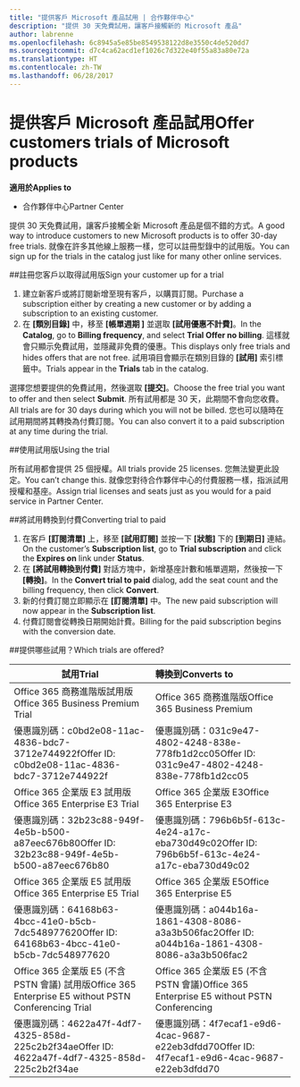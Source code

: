 ```yaml
---
title: "提供客戶 Microsoft 產品試用 | 合作夥伴中心"
description: "提供 30 天免費試用，讓客戶接觸新的 Microsoft 產品"
author: labrenne
ms.openlocfilehash: 6c8945a5e85be8549538122d8e3550c4de520dd7
ms.sourcegitcommit: d7c4ca62acd1ef1026c7d322e40f55a83a80e72a
ms.translationtype: HT
ms.contentlocale: zh-TW
ms.lasthandoff: 06/28/2017
---
```

# <a name="offer-customers-trials-of-microsoft-products"></a><span data-ttu-id="83894-103">提供客戶 Microsoft 產品試用</span><span class="sxs-lookup"><span data-stu-id="83894-103">Offer customers trials of Microsoft products</span></span>

**<span data-ttu-id="83894-104">適用於</span><span class="sxs-lookup"><span data-stu-id="83894-104">Applies to</span></span>**

-  <span data-ttu-id="83894-105">合作夥伴中心</span><span class="sxs-lookup"><span data-stu-id="83894-105">Partner Center</span></span>

<span data-ttu-id="83894-106">提供 30 天免費試用，讓客戶接觸全新 Microsoft 產品是個不錯的方式。</span><span class="sxs-lookup"><span data-stu-id="83894-106">A good way to introduce customers to new Microsoft products is to offer 30-day free trials.</span></span> <span data-ttu-id="83894-107">就像在許多其他線上服務一樣，您可以註冊型錄中的試用版。</span><span class="sxs-lookup"><span data-stu-id="83894-107">You can sign up for the trials in the catalog just like for many other online services.</span></span>  

##<a name="sign-your-customer-up-for-a-trial"></a><span data-ttu-id="83894-108">註冊您客戶以取得試用版</span><span class="sxs-lookup"><span data-stu-id="83894-108">Sign your customer up for a trial</span></span>

1.  <span data-ttu-id="83894-109">建立新客戶或將訂閱新增至現有客戶，以購買訂閱。</span><span class="sxs-lookup"><span data-stu-id="83894-109">Purchase a subscription either by creating a new customer or by adding a subscription to an existing customer.</span></span> 
2.  <span data-ttu-id="83894-110">在 **\[類別目錄\]** 中，移至 **\[帳單週期 \]** 並選取 **\[試用優惠不計費\]**。</span><span class="sxs-lookup"><span data-stu-id="83894-110">In the **Catalog**, go to **Billing frequency**, and select **Trial Offer no billing**.</span></span> <span data-ttu-id="83894-111">這樣就會只顯示免費試用，並隱藏非免費的優惠。</span><span class="sxs-lookup"><span data-stu-id="83894-111">This displays only free trials and hides offers that are not free.</span></span> <span data-ttu-id="83894-112">試用項目會顯示在類別目錄的 **\[試用\]** 索引標籤中。</span><span class="sxs-lookup"><span data-stu-id="83894-112">Trials appear in the **Trials** tab in the catalog.</span></span>

<span data-ttu-id="83894-113">選擇您想要提供的免費試用，然後選取 **\[提交\]**。</span><span class="sxs-lookup"><span data-stu-id="83894-113">Choose the free trial you want to offer and then select **Submit**.</span></span> <span data-ttu-id="83894-114">所有試用都是 30 天，此期間不會向您收費。</span><span class="sxs-lookup"><span data-stu-id="83894-114">All trials are for 30 days during which you will not be billed.</span></span> <span data-ttu-id="83894-115">您也可以隨時在試用期間將其轉換為付費訂閱。</span><span class="sxs-lookup"><span data-stu-id="83894-115">You can also convert it to a paid subscription at any time during the trial.</span></span>

##<a name="using-the-trial"></a><span data-ttu-id="83894-116">使用試用版</span><span class="sxs-lookup"><span data-stu-id="83894-116">Using the trial</span></span>

<span data-ttu-id="83894-117">所有試用都會提供 25 個授權。</span><span class="sxs-lookup"><span data-stu-id="83894-117">All trials provide 25 licenses.</span></span> <span data-ttu-id="83894-118">您無法變更此設定。</span><span class="sxs-lookup"><span data-stu-id="83894-118">You can’t change this.</span></span> <span data-ttu-id="83894-119">就像您對待合作夥伴中心的付費服務一樣，指派試用授權和基座。</span><span class="sxs-lookup"><span data-stu-id="83894-119">Assign trial licenses and seats just as you would for a paid service in Partner Center.</span></span> 

##<a name="converting-trial-to-paid"></a><span data-ttu-id="83894-120">將試用轉換到付費</span><span class="sxs-lookup"><span data-stu-id="83894-120">Converting trial to paid</span></span>

1.  <span data-ttu-id="83894-121">在客戶 **\[訂閱清單\]** 上，移至 **\[試用訂閱\]** 並按一下 **\[狀態\]** 下的 **[到期日]** 連結。</span><span class="sxs-lookup"><span data-stu-id="83894-121">On the customer’s **Subscription list**, go to **Trial subscription** and click the **Expires on** link under **Status**.</span></span>
2.  <span data-ttu-id="83894-122">在 **\[將試用轉換到付費\]** 對話方塊中，新增基座計數和帳單週期，然後按一下 **\[轉換\]**。</span><span class="sxs-lookup"><span data-stu-id="83894-122">In the **Convert trial to paid** dialog, add the seat count and the billing frequency, then click **Convert**.</span></span>
3.  <span data-ttu-id="83894-123">新的付費訂閱立即顯示在 **\[訂閱清單\]** 中。</span><span class="sxs-lookup"><span data-stu-id="83894-123">The new paid subscription will now appear in the **Subscription list**.</span></span>
4.  <span data-ttu-id="83894-124">付費訂閱會從轉換日期開始計費。</span><span class="sxs-lookup"><span data-stu-id="83894-124">Billing for the paid subscription begins with the conversion date.</span></span>

##<a name="which-trials-are-offered"></a><span data-ttu-id="83894-125">提供哪些試用？</span><span class="sxs-lookup"><span data-stu-id="83894-125">Which trials are offered?</span></span>

|**<span data-ttu-id="83894-126">試用</span><span class="sxs-lookup"><span data-stu-id="83894-126">Trial</span></span>**      |**<span data-ttu-id="83894-127">轉換到</span><span class="sxs-lookup"><span data-stu-id="83894-127">Converts to</span></span>**      |
|--------------|:------------------|
|<span data-ttu-id="83894-128">Office 365 商務進階版試用版</span><span class="sxs-lookup"><span data-stu-id="83894-128">Office 365 Business Premium Trial</span></span>               |<span data-ttu-id="83894-129">Office 365 商務進階版</span><span class="sxs-lookup"><span data-stu-id="83894-129">Office 365 Business Premium</span></span>|
|<span data-ttu-id="83894-130">優惠識別碼：c0bd2e08-11ac-4836-bdc7-3712e744922f</span><span class="sxs-lookup"><span data-stu-id="83894-130">Offer ID: c0bd2e08-11ac-4836-bdc7-3712e744922f</span></span>  | <span data-ttu-id="83894-131">優惠識別碼：031c9e47-4802-4248-838e-778fb1d2cc05</span><span class="sxs-lookup"><span data-stu-id="83894-131">Offer ID: 031c9e47-4802-4248-838e-778fb1d2cc05</span></span>|
|<span data-ttu-id="83894-132">Office 365 企業版 E3 試用版</span><span class="sxs-lookup"><span data-stu-id="83894-132">Office 365 Enterprise E3 Trial</span></span>|                 <span data-ttu-id="83894-133">Office 365 企業版 E3</span><span class="sxs-lookup"><span data-stu-id="83894-133">Office 365 Enterprise E3</span></span>|
|<span data-ttu-id="83894-134">優惠識別碼：32b23c88-949f-4e5b-b500-a87eec676b80</span><span class="sxs-lookup"><span data-stu-id="83894-134">Offer ID: 32b23c88-949f-4e5b-b500-a87eec676b80</span></span>   |<span data-ttu-id="83894-135">優惠識別碼：796b6b5f-613c-4e24-a17c-eba730d49c02</span><span class="sxs-lookup"><span data-stu-id="83894-135">Offer ID: 796b6b5f-613c-4e24-a17c-eba730d49c02</span></span>|
|<span data-ttu-id="83894-136">Office 365 企業版 E5 試用版</span><span class="sxs-lookup"><span data-stu-id="83894-136">Office 365 Enterprise E5 Trial</span></span>                   |<span data-ttu-id="83894-137">Office 365 企業版 E5</span><span class="sxs-lookup"><span data-stu-id="83894-137">Office 365 Enterprise E5</span></span>|
|<span data-ttu-id="83894-138">優惠識別碼：64168b63-4bcc-41e0-b5cb-7dc548977620</span><span class="sxs-lookup"><span data-stu-id="83894-138">Offer ID: 64168b63-4bcc-41e0-b5cb-7dc548977620</span></span>     |<span data-ttu-id="83894-139">優惠識別碼：a044b16a-1861-4308-8086-a3a3b506fac2</span><span class="sxs-lookup"><span data-stu-id="83894-139">Offer ID: a044b16a-1861-4308-8086-a3a3b506fac2</span></span>|
|<span data-ttu-id="83894-140">Office 365 企業版 E5 (不含 PSTN 會議) 試用版</span><span class="sxs-lookup"><span data-stu-id="83894-140">Office 365 Enterprise E5 without PSTN Conferencing Trial</span></span> |<span data-ttu-id="83894-141">Office 365 企業版 E5 (不含 PSTN 會議)</span><span class="sxs-lookup"><span data-stu-id="83894-141">Office 365 Enterprise E5 without PSTN Conferencing</span></span>|
|<span data-ttu-id="83894-142">優惠識別碼：4622a47f-4df7-4325-858d-225c2b2f34ae</span><span class="sxs-lookup"><span data-stu-id="83894-142">Offer ID: 4622a47f-4df7-4325-858d-225c2b2f34ae</span></span>  |<span data-ttu-id="83894-143">優惠識別碼：4f7ecaf1-e9d6-4cac-9687-e22eb3dfdd70</span><span class="sxs-lookup"><span data-stu-id="83894-143">Offer ID: 4f7ecaf1-e9d6-4cac-9687-e22eb3dfdd70</span></span>|






